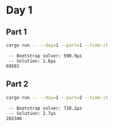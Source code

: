 # Day 1

## Part 1

```bash
cargo run -- --day=1 --part=1 --time-it
```

```text
 -- Bootstrap solver: 590.9µs
 -- Solution: 1.6µs
69501
```

## Part 2

```bash
cargo run -- --day=1 --part=2 --time-it
```

```text
 -- Bootstrap solver: 720.2µs
 -- Solution: 2.7µs
202346
```